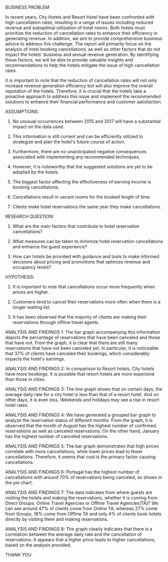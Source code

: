 BUSINESS PROBLEM

In recent years, City Hotels and Resort Hotel have been confronted with high cancellation rates, resulting in a range of issues including reduced revenue and suboptimal utilization of hotel rooms. Both hotels must prioritize the reduction of cancellation rates to enhance their efficiency in generating revenue. In addition, we aim to provide comprehensive business advice to address this challenge. The report will primarily focus on the analysis of hotel booking cancellations, as well as other factors that do not impact the hotels' business and annual revenue generation. By identifying these factors, we will be able to provide valuable insights and recommendations to help the hotels mitigate the issue of high cancellation rates. 

It is important to note that the reduction of cancellation rates will not only increase revenue generation efficiency but will also improve the overall reputation of the hotels. Therefore, it is crucial that the hotels take a proactive approach to address this issue and implement the recommended solutions to enhance their financial performance and customer satisfaction.


ASSUMPTIONS:

1. No unusual occurrences between 2015 and 2017 will have a substantial impact on the data used.

2. This information is still current and can be efficiently utilized to strategize and plan the hotel's future course of action.

3. Furthermore, there are no unanticipated negative consequences associated with implementing any recommended techniques. 

4. However, it is noteworthy that the suggested solutions are yet to be adopted by the hotels.

5. The biggest factor affecting the effectiveness of earning income is booking cancellations.

6. Cancellations result in vacant rooms for the booked length of time.

7. Clients make hotel reservations the same year they make cancellations.


RESEARCH QUESTION:

1. What are the main factors that contribute to hotel reservation cancellations?

2. What measures can be taken to minimize hotel reservation cancellations and enhance the guest experience?

3. How can hotels be provided with guidance and tools to make informed decisions about pricing and promotions that optimize revenue and occupancy levels?


HYPOTHESIS:

1. It is important to note that cancellations occur more frequently when prices are higher. 

2. Customers tend to cancel their reservations more often when there is a longer waiting list. 

3. It has been observed that the majority of clients are making their reservations through offline travel agents.


ANALYSIS AND FINDINGS 1:
The bar graph accompanying this information depicts the percentage of reservations that have been canceled and those that have not. From the graph, it is clear that there are still many reservations that have not been canceled yet. 
In particular, it is noticeable that 37% of clients have canceled their bookings, which considerably impacts the hotel's earnings.


ANALYSIS AND FINDINGS 2:
In comparison to Resort hotels, City hotels have more bookings. It is possible that resort hotels are more expensive than those in cities.


ANALYSIS AND FINDINGS 3:
The line graph shows that on certain days, the average daily rate for a city hotel is less than that of a resort hotel. And on other days, it is even less. Weekends and holidays may see a rise in resort hotel rates.


ANALYSIS AND FINDINGS 4:
We have generated a grouped bar graph to analyze the reservation status of different months. From the graph, it is observed that the month of August has the highest number of confirmed reservations as well as canceled reservations. On the other hand, January has the highest number of canceled reservations.


ANALYSIS AND FINDINGS 5:
The bar graph demonstrates that high prices correlate with more cancellations, while lower prices lead to fewer cancellations. Therefore, it seems that cost is the primary factor causing cancellations. 


ANALYSIS AND FINDINGS 6:
Portugal has the highest number of cancellations with around 70% of reservations being canceled, as shown in the pie chart.


ANALYSIS AND FINDINGS 7:
The data indicates from where guests are visiting the hotels and making the reservations, whether it is coming from Direct Groups, Online Travel Agencies or Offline Travel Agencies(TA)? We can see around 47% of clients come  from Online TA, whereas 27% come from Groups, 18% come from Offline TA and only 4% of clients book hotels directly by visiting them and making reservations.


ANALYSIS AND FINDINGS 8:
The graph clearly indicates that there is a correlation between the average daily rate and the cancellation of reservations. It appears that a higher price leads to higher cancellations, based on the analysis provided.


THANK YOU





